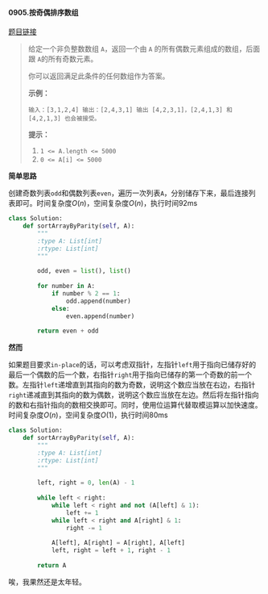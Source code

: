 #### 0905.按奇偶排序数组
[题目链接](https://leetcode-cn.com/problems/sort-array-by-parity/)
> 给定一个非负整数数组 `A`，返回一个由 `A` 的所有偶数元素组成的数组，后面跟 `A`的所有奇数元素。
>
> 你可以返回满足此条件的任何数组作为答案。
>
>  
>
> **示例：**
>
> `
> 输入：[3,1,2,4]
> 输出：[2,4,3,1]
> 输出 [4,2,3,1]，[2,4,1,3] 和 [4,2,1,3] 也会被接受。
> `
>
>  
>
> **提示：**
>
> 1. `1 <= A.length <= 5000`
> 2. `0 <= A[i] <= 5000`

**简单思路**

创建奇数列表`odd`和偶数列表`even`，遍历一次列表`A`，分别储存下来，最后连接列表即可。时间复杂度$O(n)$，空间复杂度$O(n)$，执行时间92ms

```python
class Solution:
    def sortArrayByParity(self, A):
        """
        :type A: List[int]
        :rtype: List[int]
        """
        
        odd, even = list(), list()
        
        for number in A:
            if number % 2 == 1:
                odd.append(number)
            else:
                even.append(number)
        
        return even + odd
```

**然而**

如果题目要求`in-place`的话，可以考虑双指针，左指针`left`用于指向已储存好的最后一个偶数的后一个数，右指针`right`用于指向已储存的第一个奇数的前一个数。左指针`left`递增直到其指向的数为奇数，说明这个数应当放在右边，右指针`right`递减直到其指向的数为偶数，说明这个数应当放在左边。然后将左指针指向的数和右指针指向的数相交换即可。同时，使用位运算代替取模运算以加快速度。时间复杂度$O(n)$，空间复杂度$O(1)$，执行时间80ms

```python
class Solution:
    def sortArrayByParity(self, A):
        """
        :type A: List[int]
        :rtype: List[int]
        """
        
        left, right = 0, len(A) - 1
        
        while left < right:
            while left < right and not (A[left] & 1):
                left += 1
            while left < right and A[right] & 1:
                right -= 1
            
            A[left], A[right] = A[right], A[left]
            left, right = left + 1, right - 1
        
        return A
```

唉，我果然还是太年轻。